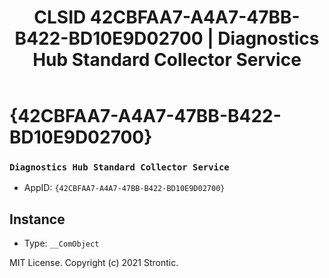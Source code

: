 ﻿---
title: "CLSID 42CBFAA7-A4A7-47BB-B422-BD10E9D02700 | Diagnostics Hub Standard Collector Service"
excerpt: What is COM-Object CLSID 42CBFAA7-A4A7-47BB-B422-BD10E9D02700?
---

# {42CBFAA7-A4A7-47BB-B422-BD10E9D02700}

### `Diagnostics Hub Standard Collector Service`
* AppID: `{42CBFAA7-A4A7-47BB-B422-BD10E9D02700}`

## Instance

* Type: `__ComObject`

MIT License. Copyright (c) 2021 Strontic.


